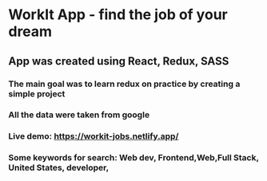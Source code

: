 # WorkIt App - find the job of your dream

## App was created using React, Redux, SASS

### The main goal was to learn redux on practice by creating a simple project

### All the data were taken from google

### Live demo: https://workit-jobs.netlify.app/

### Some keywords for search: Web dev, Frontend,Web,Full Stack, United States, developer,
